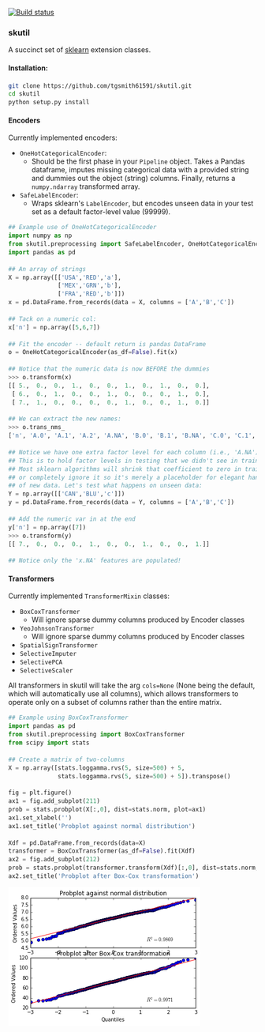 [![Build status](https://travis-ci.org/tgsmith61591/skutil.svg?branch=master)](https://travis-ci.org/tgsmith61591/skutil)

### skutil
A succinct set of [sklearn](https://github.com/scikit-learn/scikit-learn) extension classes.  


#### Installation:
```bash
git clone https://github.com/tgsmith61591/skutil.git
cd skutil
python setup.py install
```



#### Encoders
Currently implemented encoders:
- `OneHotCategoricalEncoder`:
  - Should be the first phase in your `Pipeline` object. Takes a Pandas dataframe, imputes missing categorical data with a provided string and dummies out the object (string) columns. Finally, returns a `numpy.ndarray` transformed array.
- `SafeLabelEncoder`:
  - Wraps sklearn's `LabelEncoder`, but encodes unseen data in your test set as a default factor-level value (99999).

```python
## Example use of OneHotCategoricalEncoder
import numpy as np
from skutil.preprocessing import SafeLabelEncoder, OneHotCategoricalEncoder
import pandas as pd

## An array of strings
X = np.array([['USA','RED','a'],
              ['MEX','GRN','b'],
              ['FRA','RED','b']])
x = pd.DataFrame.from_records(data = X, columns = ['A','B','C'])

## Tack on a numeric col:
x['n'] = np.array([5,6,7])

## Fit the encoder -- default return is pandas DataFrame
o = OneHotCategoricalEncoder(as_df=False).fit(x)

## Notice that the numeric data is now BEFORE the dummies
>>> o.transform(x)
[[ 5.,  0.,  0.,  1.,  0.,  0.,  1.,  0.,  1.,  0.,  0.],
 [ 6.,  0.,  1.,  0.,  0.,  1.,  0.,  0.,  0.,  1.,  0.],
 [ 7.,  1.,  0.,  0.,  0.,  0.,  1.,  0.,  0.,  1.,  0.]]

## We can extract the new names:
>>> o.trans_nms_
['n', 'A.0', 'A.1', 'A.2', 'A.NA', 'B.0', 'B.1', 'B.NA', 'C.0', 'C.1', 'C.NA']

## Notice we have one extra factor level for each column (i.e., 'A.NA').
## This is to hold factor levels in testing that we didn't see in training.
## Most sklearn algorithms will shrink that coefficient to zero in training,
## or completely ignore it so it's merely a placeholder for elegant handling
## of new data. Let's test what happens on unseen data: 
Y = np.array([['CAN','BLU','c']])
y = pd.DataFrame.from_records(data = Y, columns = ['A','B','C'])

## Add the numeric var in at the end
y['n'] = np.array([7])
>>> o.transform(y)
[[ 7.,  0.,  0.,  0.,  1.,  0.,  0.,  1.,  0.,  0.,  1.]]

## Notice only the 'x.NA' features are populated!
```


#### Transformers
Currently implemented `TransformerMixin` classes:
- `BoxCoxTransformer`
  - Will ignore sparse dummy columns produced by Encoder classes
- `YeoJohnsonTransformer`
  - Will ignore sparse dummy columns produced by Encoder classes
- `SpatialSignTransformer`
- `SelectiveImputer`
- `SelectivePCA`
- `SelectiveScaler`

All transformers in skutil will take the arg `cols=None` (None being the default, which will automatically use all columns), which allows transformers to operate only on a subset of columns rather than the entire matrix.


```python
## Example using BoxCoxTransformer
import pandas as pd
from skutil.preprocessing import BoxCoxTransformer
from scipy import stats

## Create a matrix of two-columns
X = np.array([stats.loggamma.rvs(5, size=500) + 5,
              stats.loggamma.rvs(5, size=500) + 5]).transpose()

fig = plt.figure()
ax1 = fig.add_subplot(211)
prob = stats.probplot(X[:,0], dist=stats.norm, plot=ax1)
ax1.set_xlabel('')
ax1.set_title('Probplot against normal distribution')

Xdf = pd.DataFrame.from_records(data=X)
transformer = BoxCoxTransformer(as_df=False).fit(Xdf)
ax2 = fig.add_subplot(212)
prob = stats.probplot(transformer.transform(Xdf)[:,0], dist=stats.norm, plot=ax2)
ax2.set_title('Probplot after Box-Cox transformation')
```

![Transformed vs. Non-transformed](doc/images/bc_ex1.png)
